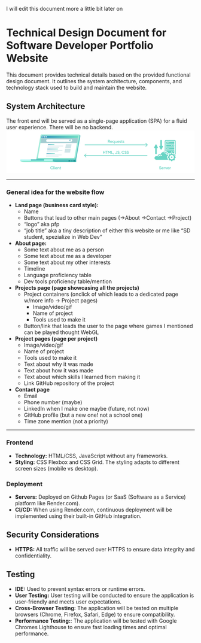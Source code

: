 I will edit this document more a little bit later on
# Technical Design Document for Software Developer Portfolio Website
This document provides technical details based on the provided functional design document. 
It outlines the system architecture, components, and technology stack used to build and maintain the website.

## System Architecture
The front end will be served as a single-page application (SPA) for a fluid user experience.
There will be no backend.
![architecture_simple.png](images%2Farchitecture_simple.png)


---

### General idea for the website flow
- **Land page (business card style):**
    - Name
    - Buttons that lead to other main pages (→About →Contact →Project)
    - “logo” aka pfp
    - “job title” aka a tiny description of either this website or me like “SD student, spezialize in Web Dev”
- **About page:**
    - Some text about me as a person
    - Some text about me as a developer
    - Some text about my other interests
    - Timeline
    - Language proficiency table
    - Dev tools proficiency table/mention
- **Projects page (page showcasing all the projects)**
    - Project containers (onclick of which leads to a dedicated page w/more info → Project pages)
        - Image/video/gif
        - Name of project
        - Tools used to make it
    - Button/link that leads the user to the page where games I mentioned can be played thought WebGL
- **Project pages (page per project)**
    - Image/video/gif
    - Name of project
    - Tools used to make it
    - Text about why it was made
    - Text about how it was made
    - Text about which skills I learned from making it
    - Link GitHub repository of the project
- **Contact page**
    - Email
    - Phone number (maybe)
    - LinkedIn when I make one maybe (future, not now)
    - GitHub profile (but a new one! not a school one)
    - Time zone mention (not a priority)

---

### Frontend
- **Technology:** HTML/CSS, JavaScript without any frameworks.
- **Styling:** CSS Flexbox and CSS Grid. The styling adapts to different screen sizes (mobile vs desktop).

### Deployment
- **Servers:** Deployed on Github Pages (or SaaS (Software as a Service) platform like Render.com).
- **CI/CD:** When using Render.com, continuous deployment will be implemented using their built-in GitHub integration.

## Security Considerations
- **HTTPS:** All traffic will be served over HTTPS to ensure data integrity and confidentiality.

## Testing
- **IDE:** Used to prevent syntax errors or runtime errors.
- **User Testing:** User testing will be conducted to ensure the application is user-friendly and meets user expectations.
- **Cross-Browser Testing:** The application will be tested on multiple browsers (Chrome, Firefox, Safari, Edge) to ensure compatibility.
- **Performance Testing:**: The application will be tested with Google Chromes Lighthouse to ensure fast loading times and optimal performance.
